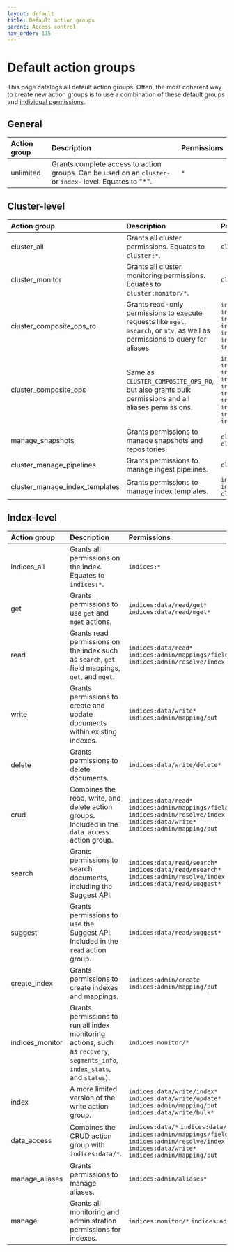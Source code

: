 ```yaml
---
layout: default
title: Default action groups
parent: Access control
nav_order: 115
---
```


# Default action groups

This page catalogs all default action groups. Often, the most coherent way to create new action groups is to use a combination of these default groups and [individual permissions]({{site.url}}{{site.baseurl}}/security/access-control/permissions/).


## General

| Action group | Description | Permissions |
| :--- | :--- | :--- |
| unlimited | Grants complete access to action groups. Can be used on an `cluster-` or `index-` level. Equates to "*". | `*` |



## Cluster-level

| Action group | Description | Permissions |
| :--- | :--- | :--- |
| cluster_all | Grants all cluster permissions. Equates to `cluster:*`. | `cluster:*` |
| cluster_monitor | Grants all cluster monitoring permissions. Equates to `cluster:monitor/*`. | `cluster:monitor/*` |
| cluster_composite_ops_ro | Grants read-only permissions to execute requests like `mget`, `msearch`, or `mtv`, as well as permissions to query for aliases. | `indices:data/read/mget` `indices:data/read/msearch` `indices:data/read/mtv` `indices:admin/aliases/exists*` `indices:admin/aliases/get*` `indices:data/read/scroll` `indices:admin/resolve/index` |
| cluster_composite_ops | Same as `CLUSTER_COMPOSITE_OPS_RO`, but also grants bulk permissions and all aliases permissions. | `indices:data/write/bulk` `indices:admin/aliases*` `indices:data/write/reindex` `indices:data/read/mget` `indices:data/read/msearch` `indices:data/read/mtv` `indices:admin/aliases/exists*` `indices:admin/aliases/get*` `indices:data/read/scroll` `indices:admin/resolve/index` |
| manage_snapshots | Grants permissions to manage snapshots and repositories. | `cluster:admin/snapshot/*` `cluster:admin/repository/*` |
| cluster_manage_pipelines | Grants permissions to manage ingest pipelines. | `cluster:admin/ingest/pipeline/*` |
| cluster_manage_index_templates | Grants permissions to manage index templates. | `indices:admin/template/*` `indices:admin/index_template/*` `cluster:admin/component_template/*` |


## Index-level

| Action group | Description | Permissions |
| :--- | :--- | :--- |
| indices_all | Grants all permissions on the index. Equates to `indices:*`. | `indices:*` |
| get | Grants permissions to use `get` and `mget` actions. | `indices:data/read/get*` `indices:data/read/mget*` |
| read | Grants read permissions on the index such as `search`, `get` field mappings, `get`, and `mget`. | `indices:data/read*` `indices:admin/mappings/fields/get*` `indices:admin/resolve/index` |
| write | Grants permissions to create and update documents within existing indexes. | `indices:data/write*` `indices:admin/mapping/put` |
| delete | Grants permissions to delete documents. | `indices:data/write/delete*` |
| crud | Combines the read, write, and delete action groups. Included in the `data_access` action group. | `indices:data/read*` `indices:admin/mappings/fields/get*` `indices:admin/resolve/index` `indices:data/write*` `indices:admin/mapping/put` |
| search | Grants permissions to search documents, including the Suggest API. | `indices:data/read/search*` `indices:data/read/msearch*` `indices:admin/resolve/index` `indices:data/read/suggest*` |
| suggest | Grants permissions to use the Suggest API. Included in the `read` action group. | `indices:data/read/suggest*` |
| create_index | Grants permissions to create indexes and mappings. | `indices:admin/create` `indices:admin/mapping/put` |
| indices_monitor | Grants permissions to run all index monitoring actions, such as `recovery`, `segments_info`, `index_stats`, and `status`). | `indices:monitor/*` |
| index | A more limited version of the write action group. | `indices:data/write/index*` `indices:data/write/update*` `indices:admin/mapping/put` `indices:data/write/bulk*` |
| data_access | Combines the CRUD action group with `indices:data/*`. | `indices:data/*` `indices:data/read*` `indices:admin/mappings/fields/get*` `indices:admin/resolve/index` `indices:data/write*` `indices:admin/mapping/put` |
| manage_aliases | Grants permissions to manage aliases. | `indices:admin/aliases*` |
| manage | Grants all monitoring and administration permissions for indexes. | `indices:monitor/*` `indices:admin/*` |
